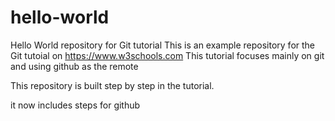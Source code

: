 # hello-world
Hello World repository for Git tutorial
This is an example repository for the Git tutoial on https://www.w3schools.com
This tutorial focuses mainly on git and using github as the remote

This repository is built step by step in the tutorial. 

it now includes steps for github

